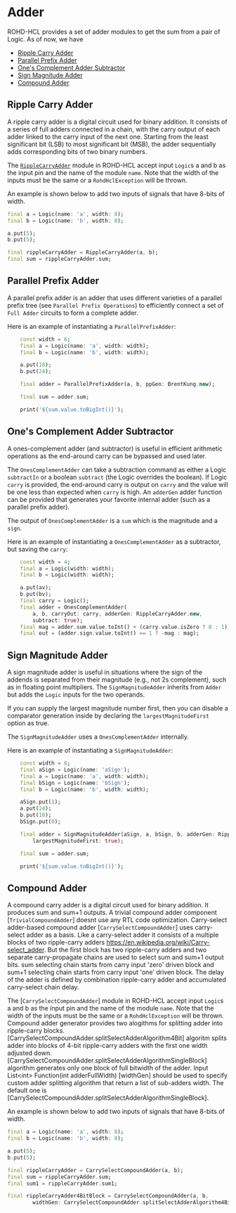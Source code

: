 # Adder

ROHD-HCL provides a set of adder modules to get the sum from a pair of Logic. As of now, we have

- [Ripple Carry Adder](#ripple-carry-adder)
- [Parallel Prefix Adder](#parallel-prefix-adder)
- [One's Complement Adder Subtractor](#ones-complement-adder-subtractor)
- [Sign Magnitude Adder](#sign-magnitude-adder)
- [Compound Adder](#compound-adder)

## Ripple Carry Adder

A ripple carry adder is a digital circuit used for binary addition. It consists of a series of full adders connected in a chain, with the carry output of each adder linked to the carry input of the next one. Starting from the least significant bit (LSB) to most significant bit (MSB), the adder sequentially adds corresponding bits of two binary numbers.

The [`RippleCarryAdder`](https://intel.github.io/rohd-hcl/rohd_hcl/RippleCarryAdder-class.html) module in ROHD-HCL accept input `Logic`s a and b as the input pin and the name of the module `name`. Note that the width of the inputs must be the same or a `RohdHclException` will be thrown.

An example is shown below to add two inputs of signals that have 8-bits of width.

```dart
final a = Logic(name: 'a', width: 8);
final b = Logic(name: 'b', width: 8);

a.put(5);
b.put(5);

final rippleCarryAdder = RippleCarryAdder(a, b);
final sum = rippleCarryAdder.sum;
```

## Parallel Prefix Adder

A parallel prefix adder is an adder that uses different varieties of a parallel prefix tree (see `Parallel Prefix Operations`) to efficiently connect a set of `Full Adder` circuits to form a complete adder.

Here is an example of instantiating a `ParallelPrefixAdder`:

```dart
    const width = 6;
    final a = Logic(name: 'a', width: width);
    final b = Logic(name: 'b', width: width);

    a.put(18);
    b.put(24);

    final adder = ParallelPrefixAdder(a, b, ppGen: BrentKung.new);

    final sum = adder.sum;

    print('${sum.value.toBigInt()}');
```

## One's Complement Adder Subtractor

A ones-complement adder (and subtractor) is useful in efficient arithmetic operations as the
end-around carry can be bypassed and used later.

The `OnesComplementAdder` can take a subtraction command as either a Logic `subtractIn` or a boolean `subtract` (the Logic overrides the boolean).  If Logic `carry` is provided, the end-around carry is output on `carry` and the value will be one less than expected when `carry` is high.  An `adderGen` adder function can be provided that generates your favorite internal adder (such as a parallel prefix adder).

The output of `OnesComplementAdder` is a `sum` which is the magnitude and a `sign`.

Here is an example of instantiating a `OnesComplementAdder` as a subtractor, but saving the `carry`:

```dart
    const width = 4;
    final a = Logic(width: width);
    final b = Logic(width: width);

    a.put(av);
    b.put(bv);
    final carry = Logic();
    final adder = OnesComplementAdder(
        a, b, carryOut: carry, adderGen: RippleCarryAdder.new,
        subtract: true);
    final mag = adder.sum.value.toInt() + (carry.value.isZero ? 0 : 1));
    final out = (adder.sign.value.toInt() == 1 ? -mag : mag);
```

## Sign Magnitude Adder

A sign magnitude adder is useful in situations where the sign of the addends is separated from their magnitude (e.g., not 2s complement), such as in floating point multipliers.  The `SignMagnitudeAdder` inherits from `Adder` but adds the `Logic` inputs for the two operands.

If you can supply the largest magnitude number first, then you can disable a comparator generation inside by declaring the `largestMagnitudeFirst` option as true.

The `SignMagnitudeAdder` uses a `OnesComplementAdder` internally.

Here is an example of instantiating a `SignMagnitudeAdder`:

```dart
    const width = 6;
    final aSign = Logic(name: 'aSign');
    final a = Logic(name: 'a', width: width);
    final bSign = Logic(name: 'bSign');
    final b = Logic(name: 'b', width: width);

    aSign.put(1);
    a.put(24);
    b.put(18);
    bSign.put(0);

    final adder = SignMagnitudeAdder(aSign, a, bSign, b, adderGen: RippleCarryAdder.new,
        largestMagnitudeFirst: true);

    final sum = adder.sum;

    print('${sum.value.toBigInt()}');
```

## Compound Adder

A compound carry adder is a digital circuit used for binary addition. It produces sum and sum+1 outputs.
A trivial compound adder component [`TrivialCompoundAdder`] doesnt use any RTL code optimization.
Carry-select adder-based compound adder [`CarrySelectCompoundAdder`] uses carry-select adder as a basis. Like a carry-select adder it consists of a multiple blocks of two ripple-carry adders <https://en.wikipedia.org/wiki/Carry-select_adder>. But the first block has two ripple-carry adders and two separate carry-propagate chains are used to select sum and sum+1 output bits. sum selecting chain starts from carry input 'zero' driven block and sum+1 selecting chain starts from carry input 'one' driven block.
The delay of the adder is defined by combination ripple-carry adder and accumulated carry-select chain delay.

The [`CarrySelectCompoundAdder`] module in ROHD-HCL accept input `Logic`s a and b as the input pin and the name of the module `name`. Note that the width of the inputs must be the same or a `RohdHclException` will be thrown.
Compound adder generator provides two alogithms for splitting adder into ripple-carry blocks. [CarrySelectCompoundAdder.splitSelectAdderAlgorithm4Bit] algoritm splits adder into blocks of 4-bit ripple-carry adders with the first one width adjusted down. [CarrySelectCompoundAdder.splitSelectAdderAlgorithmSingleBlock] algorithm generates only one block of full bitwidth of the adder. Input List\<int\> Function(int adderFullWidth) [widthGen] should be used to specify custom adder splitting algorithm that return a list of sub-adders width. The default one is [CarrySelectCompoundAdder.splitSelectAdderAlgorithmSingleBlock].

An example is shown below to add two inputs of signals that have 8-bits of width.

```dart
final a = Logic(name: 'a', width: 8);
final b = Logic(name: 'b', width: 8);

a.put(5);
b.put(5);

final rippleCarryAdder = CarrySelectCompoundAdder(a, b);
final sum = rippleCarryAdder.sum;
final sum1 = rippleCarryAdder.sum1;

final rippleCarryAdder4BitBlock = CarrySelectCompoundAdder(a, b,
        widthGen: CarrySelectCompoundAdder.splitSelectAdderAlgorithm4Bit);
```

